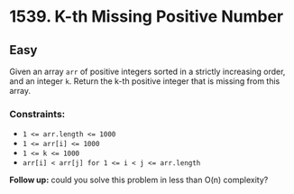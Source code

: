 # 1539. K-th Missing Positive Number

## Easy

Given an array `arr` of positive integers sorted in a strictly increasing order, and an integer `k`.
Return the k-th positive integer that is missing from this array.

### Constraints:

- `1 <= arr.length <= 1000`
- `1 <= arr[i] <= 1000`
- `1 <= k <= 1000`
- `arr[i] < arr[j] for 1 <= i < j <= arr.length`

**Follow up:** could you solve this problem in less than O(n) complexity?
